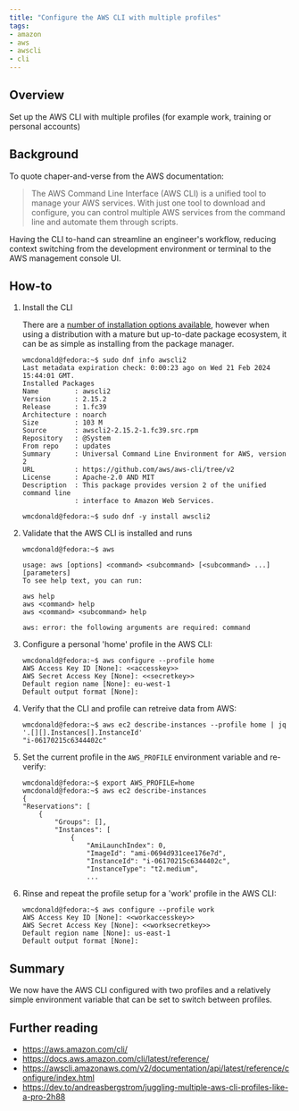```yaml
---
title: "Configure the AWS CLI with multiple profiles"
tags:
- amazon
- aws
- awscli
- cli
---
```


## Overview
Set up the AWS CLI with multiple profiles (for example work, training or personal accounts)

## Background
To quote chaper-and-verse from the AWS documentation:

> The AWS Command Line Interface (AWS CLI) is a unified tool to manage your AWS services. With just one tool to download and configure, you can control multiple AWS services from the command line and automate them through scripts.

Having the CLI to-hand can streamline an engineer's workflow, reducing context switching from the development environment or terminal to the AWS management console UI.

## How-to
1. Install the CLI

    There are a [number of installation options available](https://docs.aws.amazon.com/cli/latest/userguide/getting-started-install.html), however when using a distribution with a mature but up-to-date package ecosystem, it can be as simple as installing from the package manager.

    ```Shell
    wmcdonald@fedora:~$ sudo dnf info awscli2
    Last metadata expiration check: 0:00:23 ago on Wed 21 Feb 2024 15:44:01 GMT.
    Installed Packages
    Name         : awscli2
    Version      : 2.15.2
    Release      : 1.fc39
    Architecture : noarch
    Size         : 103 M
    Source       : awscli2-2.15.2-1.fc39.src.rpm
    Repository   : @System
    From repo    : updates
    Summary      : Universal Command Line Environment for AWS, version 2
    URL          : https://github.com/aws/aws-cli/tree/v2
    License      : Apache-2.0 AND MIT
    Description  : This package provides version 2 of the unified command line
                 : interface to Amazon Web Services.

    wmcdonald@fedora:~$ sudo dnf -y install awscli2
    ```

2. Validate that the AWS CLI is installed and runs

    ```Shell
    wmcdonald@fedora:~$ aws
    
    usage: aws [options] <command> <subcommand> [<subcommand> ...] [parameters]
    To see help text, you can run:

    aws help
    aws <command> help
    aws <command> <subcommand> help

    aws: error: the following arguments are required: command
    ```

3. Configure a personal 'home' profile in the AWS CLI:

    ```Shell
    wmcdonald@fedora:~$ aws configure --profile home
    AWS Access Key ID [None]: <<accesskey>>
    AWS Secret Access Key [None]: <<secretkey>>
    Default region name [None]: eu-west-1
    Default output format [None]: 
    ```

4. Verify that the CLI and profile can retreive data from AWS:

    ```Shell
    wmcdonald@fedora:~$ aws ec2 describe-instances --profile home | jq '.[][].Instances[].InstanceId'
    "i-06170215c6344402c"
    ```

5. Set the current profile in the `AWS_PROFILE` environment variable and re-verify:

    ```Shell
    wmcdonald@fedora:~$ export AWS_PROFILE=home
    wmcdonald@fedora:~$ aws ec2 describe-instances
    {
    "Reservations": [
        {
            "Groups": [],
            "Instances": [
                {
                    "AmiLaunchIndex": 0,
                    "ImageId": "ami-0694d931cee176e7d",
                    "InstanceId": "i-06170215c6344402c",
                    "InstanceType": "t2.medium",
                    ...
    ```

6. Rinse and repeat the profile setup for a 'work' profile in the AWS CLI:

    ```Shell
    wmcdonald@fedora:~$ aws configure --profile work
    AWS Access Key ID [None]: <<workaccesskey>>
    AWS Secret Access Key [None]: <<worksecretkey>>
    Default region name [None]: us-east-1
    Default output format [None]: 
    ```

## Summary
We now have the AWS CLI configured with two profiles and a relatively simple environment variable that can be set to switch between profiles.

## Further reading
- https://aws.amazon.com/cli/
- https://docs.aws.amazon.com/cli/latest/reference/
- https://awscli.amazonaws.com/v2/documentation/api/latest/reference/configure/index.html
- https://dev.to/andreasbergstrom/juggling-multiple-aws-cli-profiles-like-a-pro-2h88
